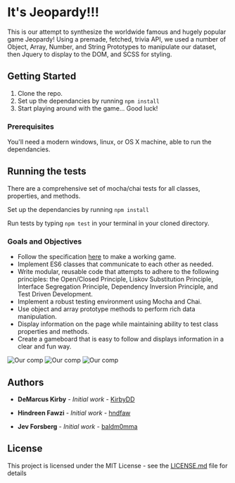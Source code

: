 # It's Jeopardy!!!

This is our attempt to synthesize the worldwide famous and hugely popular game Jeopardy! Using a premade, fetched, trivia API, we used a number of Object, Array, Number, and String Prototypes to manipulate our dataset, then Jquery to display to the DOM, and SCSS for styling.

## Getting Started

1. Clone the repo.
2. Set up the dependancies by running `npm install`
3. Start playing around with the game... Good luck!

### Prerequisites

You'll need a modern windows, linux, or OS X machine, able to run the dependancies.

## Running the tests

There are a comprehensive set of mocha/chai tests for all classes, properties, and methods.

Set up the dependancies by running `npm install`

Run tests by typing `npm test` in your terminal in your cloned directory.

### Goals and Objectives

- Follow the specification [here](http://frontend.turing.io/projects/module-2/game-time.html) to make a working game.
- Implement ES6 classes that communicate to each other as needed.
- Write modular, reusable code that attempts to adhere to the following principles: the Open/Closed Principle, Liskov Substitution Principle, Interface Segregation Principle, Dependency Inversion Principle, and Test Driven Development.
- Implement a robust testing environment using Mocha and Chai.
- Use object and array prototype methods to perform rich data manipulation.
- Display information on the page while maintaining ability to test class properties and methods.
- Create a gameboard that is easy to follow and displays information in a clear and fun way.

![Our comp](assets/Our-comp-1.png)
![Our comp](assets/Our-comp-2.png)
![Our comp](assets/Our-comp-3.png)

## Authors

* **DeMarcus Kirby** - *Initial work* - [KirbyDD](https://github.com/KirbyDD)

* **Hindreen Fawzi** - *Initial work* - [hndfaw](https://github.com/hndfaw)

* **Jev Forsberg** - *Initial work* - [baldm0mma](https://github.com/baldm0mma)

## License

This project is licensed under the MIT License - see the [LICENSE.md](LICENSE.md) file for details